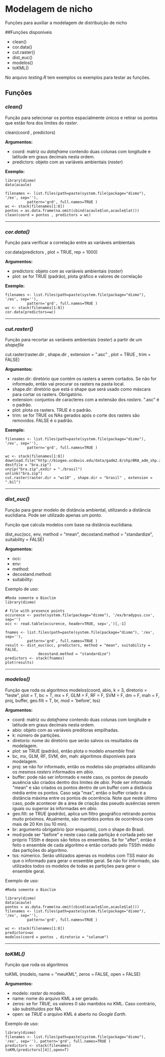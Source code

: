 # Modelagem de nicho
Funções para auxiliar a modelagem de distribuição de nicho

##Funções disponíveis
* clean()
* cor.data()
* cut.raster()
* dist_euc()
* modelos()
* toKML()

No arquivo *testing.R* tem exemplos os exemplos para testar as funções. 

## **Funções** 
### *clean()*
Função para selecionar os pontos espacialmente únicos e retirar os pontos que estão fora dos limites do *raster*.

clean(coord , predictors)

**Argumentos:**

* coord: matriz ou *dataframe* contendo duas colunas com longitude e latitude em graus decimais nesta ordem.
* predictors: objeto com as variáveis ambientais (*raster*)

**Exemplo:** 

    library(dismo)
	data(acaule)
	
	filenames <- list.files(path=paste(system.file(package="dismo"), '/ex', sep=''), 
              pattern='grd', full.names=TRUE )	
	wc <- stack(filenames[1:8])
	pontos = as.data.frame(na.omit(cbind(acaule$lon,acaule$lat)))
	clean(coord = pontos , predictors = wc)

---
### *cor.data()*
Função para verificar a correlação entre as variáveis ambientais

cor.data(predictors , plot = TRUE, rep = 1000)

**Argumentos:**

* predictors: objeto com as variáveis ambientais (*raster*)
* plot: se for TRUE (padrão), plota gráfico e valores de correlação

**Exemplo:** 

    filenames <- list.files(path=paste(system.file(package="dismo"), '/ex', sep=''), 
              pattern='grd', full.names=TRUE )
	wc <- stack(filenames[1:8])
	cor.data(predictors=wc)


---
### *cut.raster()*
Função para recortar as variáveis ambientais (*raster*) a partir de um *shapefile*

cut.raster(raster.dir , shape.dir , extension = ".asc" , plot = TRUE , trim = FALSE)

**Argumentos:**

 * raster.dir: diretório que contém os rasters a serem cortados. Se não for informado, então vai procurar os rasters na pasta local.
 * shape.dir: diretório que está o shape que será usado como máscara para cortar os rasters. Obrigatório.
 * extension: conjuntos de caracteres com a extensão dos *rasters*. ".asc" é o padrão.
 * plot: plota os rasters. TRUE é o padrão.
 * trim: se for TRUE os NAs gerados após o corte dos rasters são removidos. FALSE é o padrão.

**Exemplo:**

    filenames <- list.files(path=paste(system.file(package="dismo"), '/ex', sep=''), 
              pattern='grd', full.names=TRUE )
	
	wc <- stack(filenames[1:8])
    download.file("http://biogeo.ucdavis.edu/data/gadm2.8/shp/BRA_adm_shp.zip", destfile = "bra.zip") 
    unzip("bra.zip",exdir = "./brasil")
    unlink("bra.zip")
    cut.raster(raster.dir = "wc10" , shape.dir = "brasil" , extension = ".bil")

---
### *dist_euc()*
Função para gerar modelo de distância ambiental, utilizando a distância euclidiana. Pode ser utilizado apenas um ponto. 

Função que calcula modelos com base na distância euclidiana.

dist_euc(occ, env, method = "mean", decostand.method = "standardize", suitability = FALSE)

**Argumentos:**

 * occ: 
 * env:
 * method:
 * decostand.method:
 * suitability:

Exemplo de uso:

    #Roda somente o Bioclim 
	library(dismo)
	
	# file with presence points
	occurence <- paste(system.file(package="dismo"), '/ex/bradypus.csv', sep='')
	occ <- read.table(occurence, header=TRUE, sep=',')[,-1]

	fnames <- list.files(path=paste(system.file(package="dismo"), '/ex', sep=''), 
              pattern='grd', full.names=TRUE )	
	result <- dist_euc(occ, predictors, method = "mean", suitability = FALSE,
                   decostand.method = "standardize")
	predictors <- stack(fnames)
	plot(results)


---
### *modelos()*
Função que roda os algoritmos
modelos(coord, abio, k = 3, diretorio = "teste", plot = T, bc = T, mx = F, GLM = F, RF = F, SVM = F, dm = F, mah = F, proj, buffer, geo.filt = T, br, mod = 'before', tss)


**Argumentos:**

 * coord: matriz ou *dataframe* contendo duas colunas com longitude e latitude em graus decimais nesta ordem. 
 * abio: objeto com as variáveis preditoras empilhadas.
 * k: número de partições.
 * diretorio: nome do diretório que serão salvos  os resultados da modelagem.
 * plot: se TRUE (padrão), então plota o modelo *ensemble* final
 * bc, mx, GLM, RF, SVM, dm, mah: algoritmos disponíveis para modelagem.
 * proj: se não for informado, então os modelos são projetados utilizando os mesmos *rasters* informados em *abio*.
 * buffer: pode não ser informado e neste caso, os pontos de pseudo ausência são criados dentro dos limites de *abio*. Pode ser informado "mean" e são criados os pontos dentro de um buffer com a distância média entre os pontos. Caso seja "max", então o buffer criado é a distância máxima entre os pontos de ocorrência. Note que neste último caso, pode acontecer de a área de criação das pseudo ausências serem iguais ou superior às informadas em *abio*.
 * geo.filt: se TRUE (*padrão*), aplica um filtro geográfico retirando pontos muito próximos. Atualmente, são mantidos pontos de ocorrência com mais de 20 Km (ou 10 min).
 * br: argumento obrigatório (por enquanto), com o shape do Brasil.
 * mod:pode ser "before" e neste caso cada partição é cortada pelo ser próprio TSSth e depois são feitos os ensembles. Se for "after", então é feito o ensemble de cada algoritmo e então cortado pelo TSSth médio das partições do algoritmo. 
 * tss: númerico. Serão utilizados apenas os modelos com TSS maior do que o informado para gerar o ensemble geral.  Se não for informado, são utilizados todos os modelos de todas as partições para gerar o ensemble geral.


Exemplo de uso:

    #Roda somente o Bioclim 
	
	library(dismo)
	data(acaule)
	pontos = as.data.frame(na.omit(cbind(acaule$lon,acaule$lat)))
	filenames <- list.files(path=paste(system.file(package="dismo"), '/ex', sep=''), 
              pattern='grd', full.names=TRUE )
	
	wc <- stack(filenames[1:8])
    predictors=wc
	modelos(coord = pontos , diretorio = "solanum")
    
---
### *toKML()*
Função que roda os algoritmos

toKML (modelo, name = "meuKML", zeros = FALSE, open = FALSE) 

**Argumentos:**

 * modelo: *raster* do modelo. 
 * name: nome do arquivo KML a ser gerado.
 * zeros: se for *TRUE*, os valores 0 são mantidos no KML. Caso contrário, são substituídos por NA.
 * open: se *TRUE* o arquivo KML é aberto no *Google Earth*. 


Exemplo de uso:

    library(dismo)
    filenames <- list.files(path=paste(system.file(package="dismo"), '/ex', sep=''), pattern='grd', full.names=TRUE )
    predictors <- stack(filenames)
    toKML(predictors[[4]],open=T)